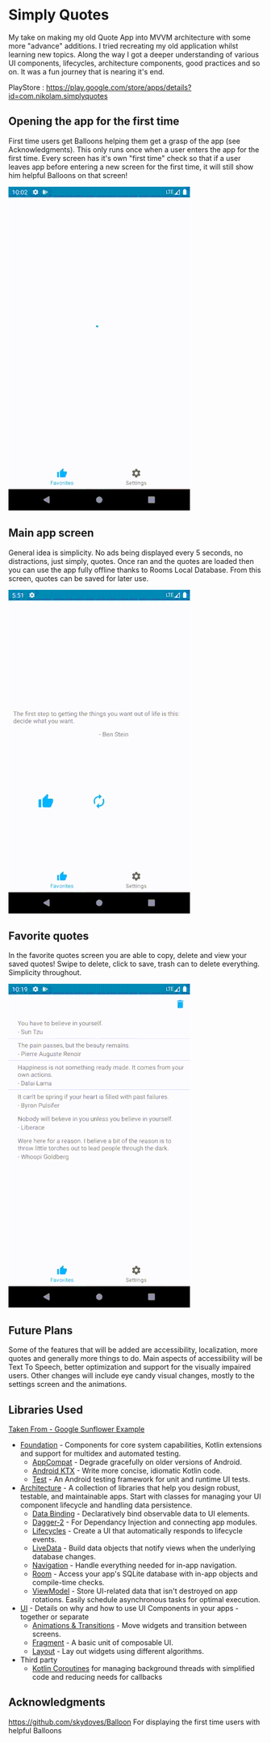 # Simply Quotes
My take on making my old Quote App into MVVM architecture with some more "advance" additions.
I tried recreating my old application whilst learning new topics. Along the way I got a deeper understanding of various UI components, lifecycles, architecture components, good practices and so on. It was a fun journey that is nearing it's end. 


PlayStore : https://play.google.com/store/apps/details?id=com.nikolam.simplyquotes


Opening the app for the first time
-------------
First time users get Balloons helping them get a grasp of the app (see Acknowledgments). This only runs once when a user enters the app for the first time. Every screen has it's own "first time" check so that if a user leaves app before entering a new screen for the first time, it will still show him helpful Balloons on that screen! 

![Balloons](screenshots/ballonsresized.gif "New user Balloons")


Main app screen
--------------

General idea is simplicity. No ads being displayed every 5 seconds, no distractions, just simply, quotes. Once ran and the quotes are loaded then you can use the app fully offline thanks to Rooms Local Database. From this screen, quotes can be saved for later use.

![Quotes](screenshots/quotesresized.gif "Main Screen")

Favorite quotes
--------------

In the favorite quotes screen you are able to copy, delete and view your saved quotes! Swipe to delete, click to save, trash can to delete everything. Simplicity throughout. 

![Favorite Quotes](screenshots/favoritesresized.gif "Favorites")



Future Plans
--------------
Some of the features that will be added are accessibility, localization, more quotes and generally more things to do. Main aspects of accessibility will be Text To Speech, better optimization and support for the visually impaired users. Other changes will include eye candy visual changes, mostly to the settings screen and the animations.


Libraries Used
--------------
[Taken From - Google Sunflower Example][99] 

* [Foundation][0] - Components for core system capabilities, Kotlin extensions and support for
  multidex and automated testing.
  * [AppCompat][1] - Degrade gracefully on older versions of Android.
  * [Android KTX][2] - Write more concise, idiomatic Kotlin code.
  * [Test][4] - An Android testing framework for unit and runtime UI tests.
* [Architecture][10] - A collection of libraries that help you design robust, testable, and
  maintainable apps. Start with classes for managing your UI component lifecycle and handling data
  persistence.
  * [Data Binding][11] - Declaratively bind observable data to UI elements.
  * [Dagger-2][100] - For Dependancy Injection and connecting app modules.
  * [Lifecycles][12] - Create a UI that automatically responds to lifecycle events.
  * [LiveData][13] - Build data objects that notify views when the underlying database changes.
  * [Navigation][14] - Handle everything needed for in-app navigation.
  * [Room][16] - Access your app's SQLite database with in-app objects and compile-time checks.
  * [ViewModel][17] - Store UI-related data that isn't destroyed on app rotations. Easily schedule
     asynchronous tasks for optimal execution.
* [UI][30] - Details on why and how to use UI Components in your apps - together or separate
  * [Animations & Transitions][31] - Move widgets and transition between screens.
  * [Fragment][34] - A basic unit of composable UI.
  * [Layout][35] - Lay out widgets using different algorithms.
* Third party
  * [Kotlin Coroutines][91] for managing background threads with simplified code and reducing needs for callbacks

[0]: https://developer.android.com/jetpack/components
[1]: https://developer.android.com/topic/libraries/support-library/packages#v7-appcompat
[2]: https://developer.android.com/kotlin/ktx
[4]: https://developer.android.com/training/testing/
[10]: https://developer.android.com/jetpack/arch/
[11]: https://developer.android.com/topic/libraries/data-binding/
[12]: https://developer.android.com/topic/libraries/architecture/lifecycl
[13]: https://developer.android.com/topic/libraries/architecture/livedata
[14]: https://developer.android.com/topic/libraries/architecture/navigation/
[16]: https://developer.android.com/topic/libraries/architecture/room
[17]: https://developer.android.com/topic/libraries/architecture/viewmodel
[18]: https://developer.android.com/topic/libraries/architecture/workmanager
[30]: https://developer.android.com/guide/topics/ui
[31]: https://developer.android.com/training/animation/
[34]: https://developer.android.com/guide/components/fragments
[35]: https://developer.android.com/guide/topics/ui/declaring-layout
[91]: https://kotlinlang.org/docs/reference/coroutines-overview.html
[99]: https://github.com/android/sunflower
[100]: https://github.com/google/dagger


## Acknowledgments

https://github.com/skydoves/Balloon For displaying the first time users with helpful Balloons
